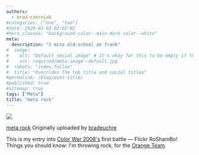 ```yaml
---
authors:
  - brad-czerniak
#categories: ["one", "two"]
#date: 2020-03-03 02:02:02
#hero_classes: "background-color--main-dark color--white"
meta:
  description: "I miss old-school ze frank"
#  image:
#    alt: "Default social image" # It's okay for this to be empty if the image is decorative
#    src: required/meta-image--default.jpg
#  robots: "index,follow"
#  title: "Overrides the tab title and social titles"
#permalink: /blog/post-title/
#published: true
#sitemap: true
tags: ["Meta"]
title: "meta rock"
---
```


[![](http://farm4.static.flickr.com/3042/2353464450_702d40e907_m.jpg)](http://www.flickr.com/photos/45555266@N00/2353464450/)

[meta rock](http://www.flickr.com/photos/45555266@N00/2353464450/) Originally uploaded by
[bradeuchre](http://www.flickr.com/people/45555266@N00/)

This is my entry into [Color War 2008's](http://www.colorwar2008.com) first battle — Flickr RoShamBo! Things you should
know: I'm throwing rock, for the [Orange Team](http://www.twitter.com/orangeteam).
